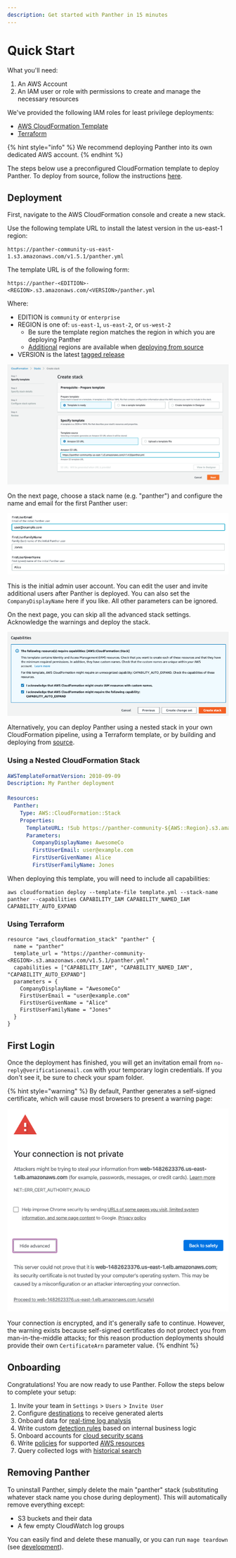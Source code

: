 ```yaml
---
description: Get started with Panther in 15 minutes
---
```


# Quick Start

What you'll need:

1. An AWS Account
2. An IAM user or role with permissions to create and manage the necessary resources

We've provided the following IAM roles for least privilege deployments:

- [AWS CloudFormation Template](https://panther-public-cloudformation-templates.s3-us-west-2.amazonaws.com/panther-deployment-role/latest/template.yml)
- [Terraform](https://github.com/panther-labs/panther/tree/master/deployments/auxiliary/terraform/panther-deployment-role.tf)

{% hint style="info" %}
We recommend deploying Panther into its own dedicated AWS account.
{% endhint %}

The steps below use a preconfigured CloudFormation template to deploy Panther. To deploy from source, follow the instructions [here](development.md#deploying).

## Deployment

First, navigate to the AWS CloudFormation console and create a new stack.

Use the following template URL to install the latest version in the us-east-1 region:

```
https://panther-community-us-east-1.s3.amazonaws.com/v1.5.1/panther.yml
```

The template URL is of the following form:

```
https://panther-<EDITION>-<REGION>.s3.amazonaws.com/<VERSION>/panther.yml
```

Where:

* EDITION is `community` or `enterprise`
* REGION is one of: `us-east-1`, `us-east-2`, or `us-west-2`
    * Be sure the template region matches the region in which you are deploying Panther
    * [Additional](development.md#supported-regions) regions are available when [deploying from source](development.md#deploying)
* VERSION is the latest [tagged release](https://github.com/panther-labs/panther/releases)

![CloudFormation Template URL](.gitbook/assets/cfn-deploy-1.png)

On the next page, choose a stack name (e.g. "panther") and configure the name and email for the first Panther user:

![CloudFormation Parameters](.gitbook/assets/cfn-deploy-2.png)

This is the initial admin user account. You can edit the user and invite additional users after Panther is deployed. You can also set the `CompanyDisplayName` here if you like. All other parameters can be ignored.

On the next page, you can skip all the advanced stack settings. Acknowledge the warnings and deploy the stack.

![CloudFormation Finish](.gitbook/assets/cfn-deploy-3.png)

Alternatively, you can deploy Panther using a nested stack in your own CloudFormation pipeline, using a Terraform template, or by building and deploying from [source](development.md#deploying).

### Using a Nested CloudFormation Stack

```yaml
AWSTemplateFormatVersion: 2010-09-09
Description: My Panther deployment

Resources:
  Panther:
    Type: AWS::CloudFormation::Stack
    Properties:
      TemplateURL: !Sub https://panther-community-${AWS::Region}.s3.amazonaws.com/v1.5.1/panther.yml
      Parameters:
        CompanyDisplayName: AwesomeCo
        FirstUserEmail: user@example.com
        FirstUserGivenName: Alice
        FirstUserFamilyName: Jones
```

When deploying this template, you will need to include all capabilities:

```
aws cloudformation deploy --template-file template.yml --stack-name panther --capabilities CAPABILITY_IAM CAPABILITY_NAMED_IAM CAPABILITY_AUTO_EXPAND
```

### Using Terraform

```hcl
resource "aws_cloudformation_stack" "panther" {
  name = "panther"
  template_url = "https://panther-community-<REGION>.s3.amazonaws.com/v1.5.1/panther.yml"
  capabilities = ["CAPABILITY_IAM", "CAPABILITY_NAMED_IAM", "CAPABILITY_AUTO_EXPAND"]
  parameters = {
    CompanyDisplayName = "AwesomeCo"
    FirstUserEmail = "user@example.com"
    FirstUserGivenName = "Alice"
    FirstUserFamilyName = "Jones"
  }
}
```

## First Login

Once the deployment has finished, you will get an invitation email from `no-reply@verificationemail.com` with your temporary login credentials. If you don't see it, be sure to check your spam folder.

{% hint style="warning" %}
By default, Panther generates a self-signed certificate, which will cause most browsers to present a warning page:

![Self-Signed Certificate Warning](.gitbook/assets/self-signed-cert-warning.png)

Your connection _is_ encrypted, and it's generally safe to continue. However, the warning exists because self-signed certificates do not protect you from man-in-the-middle attacks; for this reason production deployments should provide their own `CertificateArn` parameter value.
{% endhint %}

## Onboarding

Congratulations! You are now ready to use Panther. Follow the steps below to complete your setup:

1. Invite your team in `Settings` > `Users` > `Invite User`
1. Configure [destinations](destinations) to receive generated alerts
2. Onboard data for [real-time log analysis](log-analysis/setup.md)
3. Write custom [detection rules](log-analysis/rules/) based on internal business logic
4. Onboard accounts for [cloud security scans](cloud-security/)
5. Write [policies](cloud-security/policies/) for supported [AWS resources](policies/resources/)
6. Query collected logs with [historical search](enterprise/data-analytics/)

## Removing Panther
To uninstall Panther, simply delete the main "panther" stack (substituting whatever stack name you chose during deployment).
This will automatically remove everything except:

* S3 buckets and their data
* A few empty CloudWatch log groups

You can easily find and delete these manually, or you can run `mage teardown` (see [development](development.md#teardown)).
